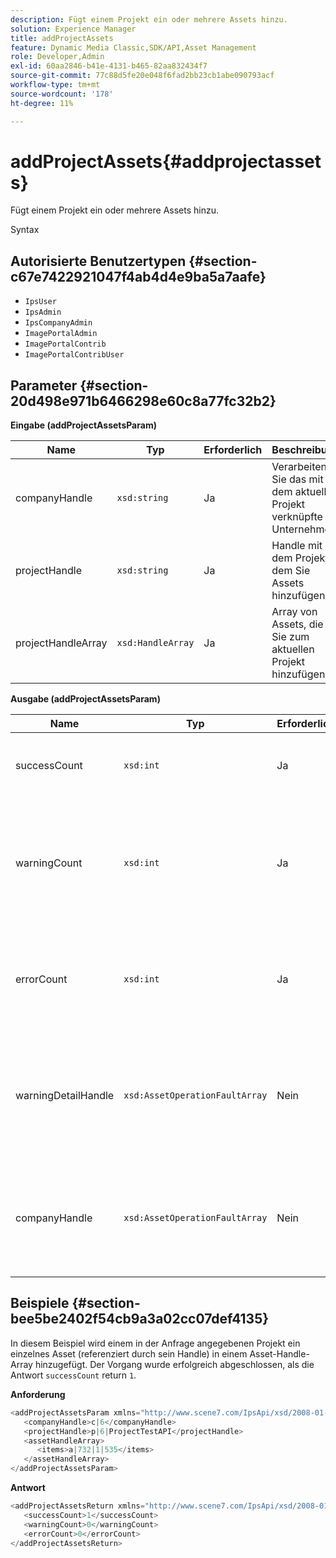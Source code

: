 ```yaml
---
description: Fügt einem Projekt ein oder mehrere Assets hinzu.
solution: Experience Manager
title: addProjectAssets
feature: Dynamic Media Classic,SDK/API,Asset Management
role: Developer,Admin
exl-id: 60aa2846-b41e-4131-b465-82aa832434f7
source-git-commit: 77c88d5fe20e048f6fad2bb23cb1abe090793acf
workflow-type: tm+mt
source-wordcount: '178'
ht-degree: 11%

---
```


# addProjectAssets{#addprojectassets}

Fügt einem Projekt ein oder mehrere Assets hinzu.

Syntax

## Autorisierte Benutzertypen {#section-c67e7422921047f4ab4d4e9ba5a7aafe}

* `IpsUser`
* `IpsAdmin`
* `IpsCompanyAdmin`
* `ImagePortalAdmin`
* `ImagePortalContrib`
* `ImagePortalContribUser`

## Parameter {#section-20d498e971b6466298e60c8a77fc32b2}

**Eingabe (addProjectAssetsParam)**

| Name | Typ | Erforderlich | Beschreibung |
|---|---|---|---|
| companyHandle | `xsd:string` | Ja | Verarbeiten Sie das mit dem aktuellen Projekt verknüpfte Unternehmen. |
| projectHandle | `xsd:string` | Ja | Handle mit dem Projekt, dem Sie Assets hinzufügen. |
| projectHandleArray | `xsd:HandleArray` | Ja | Array von Assets, die Sie zum aktuellen Projekt hinzufügen. |

**Ausgabe (addProjectAssetsParam)**

| Name | Typ | Erforderlich | Beschreibung |
|---|---|---|---|
| successCount | `xsd:int` | Ja | Die Anzahl der erfolgreich hinzugefügten Assets. |
| warningCount | `xsd:int` | Ja | Die Anzahl der Warnungen, die generiert wurden, wenn der Vorgang versuchte, einem Projekt Assets hinzuzufügen. |
| errorCount | `xsd:int` | Ja | Die Anzahl der Fehler, die beim Versuch generiert wurden, einem Projekt Assets hinzuzufügen. |
| warningDetailHandle | `xsd:AssetOperationFaultArray` | Nein | Array von Warnungen, die von Assets generiert wurden, wenn der Vorgang versuchte, sie einem Projekt hinzuzufügen. |
| companyHandle | `xsd:AssetOperationFaultArray` | Nein | Array von Fehlern, die von Assets generiert wurden, wenn der Vorgang versuchte, sie einem Projekt hinzuzufügen. |

## Beispiele {#section-bee5be2402f54cb9a3a02cc07def4135}

In diesem Beispiel wird einem in der Anfrage angegebenen Projekt ein einzelnes Asset (referenziert durch sein Handle) in einem Asset-Handle-Array hinzugefügt. Der Vorgang wurde erfolgreich abgeschlossen, als die Antwort `successCount` return `1`.

**Anforderung**

```java
<addProjectAssetsParam xmlns="http://www.scene7.com/IpsApi/xsd/2008-01-15">
   <companyHandle>c|6</companyHandle>
   <projectHandle>p|6|ProjectTestAPI</projectHandle>
   <assetHandleArray>
      <items>a|732|1|535</items>
   </assetHandleArray>
</addProjectAssetsParam>
```

**Antwort**

```java
<addProjectAssetsReturn xmlns="http://www.scene7.com/IpsApi/xsd/2008-01-15">
   <successCount>1</successCount>
   <warningCount>0</warningCount>
   <errorCount>0</errorCount>
</addProjectAssetsReturn>
```
